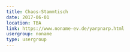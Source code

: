 ```yaml
---
title: Chaos-Stammtisch
date: 2017-06-01
location: TBA
link: https://www.noname-ev.de/yarpnarp.html
usergroup: noname
type: usergroup
---
```

